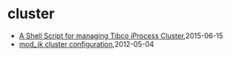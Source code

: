 # cluster
* [A Shell Script for managing Tibco iProcess Cluster](/2015/2015-06-15-a-shell-script-for-managing-tibco-iprocess-cluster),2015-06-15
* [mod_jk cluster configuration](/2012/2012-05-04-mod_jk-cluster-configuration),2012-05-04
